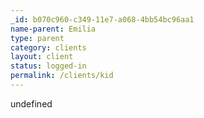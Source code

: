 ```yaml
---
_id: b070c960-c349-11e7-a068-4bb54bc96aa1
name-parent: Emilia
type: parent
category: clients
layout: client
status: logged-in
permalink: /clients/kid
---
```

undefined
